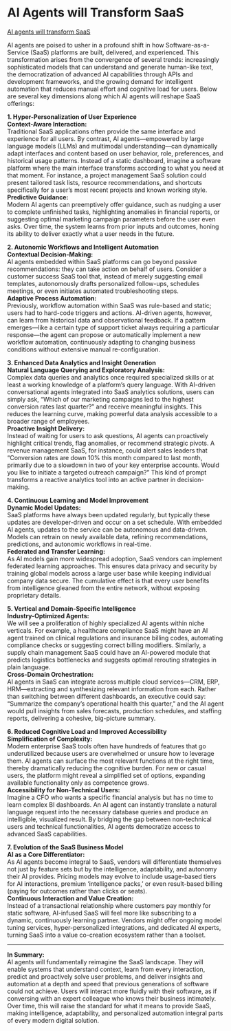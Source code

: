 # AI Agents will Transform SaaS

[AI agents will transform SaaS](https://www.linkedin.com/posts/ivanlandabaso_ai-llms-startups-ugcPost-7275207646041812992-HQrb)

AI agents are poised to usher in a profound shift in how Software-as-a-Service (SaaS) platforms are built, delivered, and experienced. This transformation arises from the convergence of several trends: increasingly sophisticated models that can understand and generate human-like text, the democratization of advanced AI capabilities through APIs and development frameworks, and the growing demand for intelligent automation that reduces manual effort and cognitive load for users. Below are several key dimensions along which AI agents will reshape SaaS offerings:

**1. Hyper-Personalization of User Experience**  
**Context-Aware Interaction:**  
Traditional SaaS applications often provide the same interface and experience for all users. By contrast, AI agents—empowered by large language models (LLMs) and multimodal understanding—can dynamically adapt interfaces and content based on user behavior, role, preferences, and historical usage patterns. Instead of a static dashboard, imagine a software platform where the main interface transforms according to what you need at that moment. For instance, a project management SaaS solution could present tailored task lists, resource recommendations, and shortcuts specifically for a user’s most recent projects and known working style.  
**Predictive Guidance:**  
Modern AI agents can preemptively offer guidance, such as nudging a user to complete unfinished tasks, highlighting anomalies in financial reports, or suggesting optimal marketing campaign parameters before the user even asks. Over time, the system learns from prior inputs and outcomes, honing its ability to deliver exactly what a user needs in the future.

**2. Autonomic Workflows and Intelligent Automation**  
**Contextual Decision-Making:**  
AI agents embedded within SaaS platforms can go beyond passive recommendations: they can take action on behalf of users. Consider a customer success SaaS tool that, instead of merely suggesting email templates, autonomously drafts personalized follow-ups, schedules meetings, or even initiates automated troubleshooting steps.  
**Adaptive Process Automation:**  
Previously, workflow automation within SaaS was rule-based and static; users had to hard-code triggers and actions. AI-driven agents, however, can learn from historical data and observational feedback. If a pattern emerges—like a certain type of support ticket always requiring a particular response—the agent can propose or automatically implement a new workflow automation, continuously adapting to changing business conditions without extensive manual re-configuration.

**3. Enhanced Data Analytics and Insight Generation**  
**Natural Language Querying and Exploratory Analysis:**  
Complex data queries and analytics once required specialized skills or at least a working knowledge of a platform’s query language. With AI-driven conversational agents integrated into SaaS analytics solutions, users can simply ask, “Which of our marketing campaigns led to the highest conversion rates last quarter?” and receive meaningful insights. This reduces the learning curve, making powerful data analysis accessible to a broader range of employees.  
**Proactive Insight Delivery:**  
Instead of waiting for users to ask questions, AI agents can proactively highlight critical trends, flag anomalies, or recommend strategic pivots. A revenue management SaaS, for instance, could alert sales leaders that “Conversion rates are down 10% this month compared to last month, primarily due to a slowdown in two of your key enterprise accounts. Would you like to initiate a targeted outreach campaign?” This kind of prompt transforms a reactive analytics tool into an active partner in decision-making.

**4. Continuous Learning and Model Improvement**  
**Dynamic Model Updates:**  
SaaS platforms have always been updated regularly, but typically these updates are developer-driven and occur on a set schedule. With embedded AI agents, updates to the service can be autonomous and data-driven. Models can retrain on newly available data, refining recommendations, predictions, and autonomic workflows in real-time.  
**Federated and Transfer Learning:**  
As AI models gain more widespread adoption, SaaS vendors can implement federated learning approaches. This ensures data privacy and security by training global models across a large user base while keeping individual company data secure. The cumulative effect is that every user benefits from intelligence gleaned from the entire network, without exposing proprietary details.

**5. Vertical and Domain-Specific Intelligence**  
**Industry-Optimized Agents:**  
We will see a proliferation of highly specialized AI agents within niche verticals. For example, a healthcare compliance SaaS might have an AI agent trained on clinical regulations and insurance billing codes, automating compliance checks or suggesting correct billing modifiers. Similarly, a supply chain management SaaS could have an AI-powered module that predicts logistics bottlenecks and suggests optimal rerouting strategies in plain language.  
**Cross-Domain Orchestration:**  
AI agents in SaaS can integrate across multiple cloud services—CRM, ERP, HRM—extracting and synthesizing relevant information from each. Rather than switching between different dashboards, an executive could say: “Summarize the company’s operational health this quarter,” and the AI agent would pull insights from sales forecasts, production schedules, and staffing reports, delivering a cohesive, big-picture summary.

**6. Reduced Cognitive Load and Improved Accessibility**  
**Simplification of Complexity:**  
Modern enterprise SaaS tools often have hundreds of features that go underutilized because users are overwhelmed or unsure how to leverage them. AI agents can surface the most relevant functions at the right time, thereby dramatically reducing the cognitive burden. For new or casual users, the platform might reveal a simplified set of options, expanding available functionality only as competence grows.  
**Accessibility for Non-Technical Users:**  
Imagine a CFO who wants a specific financial analysis but has no time to learn complex BI dashboards. An AI agent can instantly translate a natural language request into the necessary database queries and produce an intelligible, visualized result. By bridging the gap between non-technical users and technical functionalities, AI agents democratize access to advanced SaaS capabilities.

**7. Evolution of the SaaS Business Model**  
**AI as a Core Differentiator:**  
As AI agents become integral to SaaS, vendors will differentiate themselves not just by feature sets but by the intelligence, adaptability, and autonomy their AI provides. Pricing models may evolve to include usage-based tiers for AI interactions, premium ‘intelligence packs,’ or even result-based billing (paying for outcomes rather than clicks or seats).  
**Continuous Interaction and Value Creation:**  
Instead of a transactional relationship where customers pay monthly for static software, AI-infused SaaS will feel more like subscribing to a dynamic, continuously learning partner. Vendors might offer ongoing model tuning services, hyper-personalized integrations, and dedicated AI experts, turning SaaS into a value co-creation ecosystem rather than a toolset.

---

**In Summary:**  
AI agents will fundamentally reimagine the SaaS landscape. They will enable systems that understand context, learn from every interaction, predict and proactively solve user problems, and deliver insights and automation at a depth and speed that previous generations of software could not achieve. Users will interact more fluidly with their software, as if conversing with an expert colleague who knows their business intimately. Over time, this will raise the standard for what it means to provide SaaS, making intelligence, adaptability, and personalized automation integral parts of every modern digital solution.
